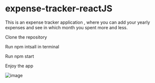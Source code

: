 # expense-tracker-reactJS

This is an expense tracker application , where you can add your yearly expenses and see in which month you spent more and less.

Clone the repository

Run npm intsall in terminal

Run npm start

Enjoy the app

![image](https://user-images.githubusercontent.com/32809078/153708342-f28bad66-c2b1-42fa-b990-b9645a580355.png)


